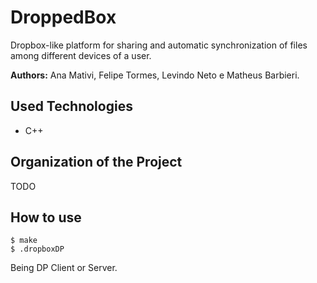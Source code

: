 # DroppedBox

Dropbox-like platform for sharing and automatic synchronization of files among different devices of a user.

__Authors:__ Ana Mativi, Felipe Tormes, Levindo Neto e Matheus Barbieri.

## Used Technologies

*  C++

## Organization of the Project

TODO

## How to use

```terminal
$ make
$ .dropboxDP 
```

Being DP Client or Server.
